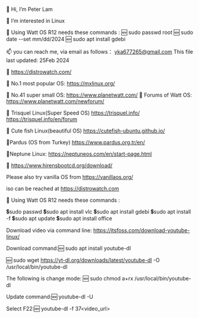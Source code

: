 👋 Hi, I’m Peter Lam

👀 I’m interested in Linux

🌱 Using Watt OS R12 needs these commands : 🆕 sudo passwd root 🆕 sudo date --set mm/dd/2024 🆕 sudo apt install gdebi

📫 you can reach me, via email as follows： yka677265@gmail.com This file last updated: 25Feb 2024

📌
https://distrowatch.com/

📌
No.1 most popular OS:
https://mxlinux.org/

📌
No.41 super small OS:
https://www.planetwatt.com/
📌
Forums of Watt OS:
https://www.planetwatt.com/newforum/

📌
Trisquel Linux(Super Speed OS)
https://trisquel.info/
https://trisquel.info/en/forum

📌 Cute fish Linux(beautiful OS)
https://cutefish-ubuntu.github.io/

📌Pardus (OS from Turkey)
https://www.pardus.org.tr/en/

📌Neptune Linux:
https://neptuneos.com/en/start-page.html

📌
https://www.hirensbootcd.org/download/

Please also try vanilla OS from https://vanillaos.org/

iso can be reached at https://distrowatch.com

🌱 Using Watt OS R12 needs these commands :

💲sudo passwd
💲sudo apt install vlc
💲sudo apt install gdebi
💲sudo apt install -f
💲sudo apt update
💲sudo apt install office



Download video via command line: https://itsfoss.com/download-youtube-linux/

Download command:🆕 sudo apt install youtube-dl

🆕 sudo wget https://yt-dl.org/downloads/latest/youtube-dl -O /usr/local/bin/youtube-dl

The following is change mode: 🆕 sudo chmod a+rx /usr/local/bin/youtube-dl

Update command:🆕 youtube-dl -U

Select F22:🆕 youtube-dl -f 37<video_url>


